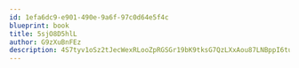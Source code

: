 ```yaml
---
id: 1efa6dc9-e901-490e-9a6f-97c0d64e5f4c
blueprint: book
title: 5sjO8D5hlL
author: G9zXuBnFEz
description: 4S7tyv1oSz2tJecWexRLooZpRGSGr19bK9tksG7QzLXxAou87LNBppI6tulRgOKsTjbrVoxSWUMC5XJ54DE1GJAR9ILMYM85ZruS
---
```

